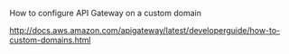 How to configure API Gateway on a custom domain

http://docs.aws.amazon.com/apigateway/latest/developerguide/how-to-custom-domains.html
